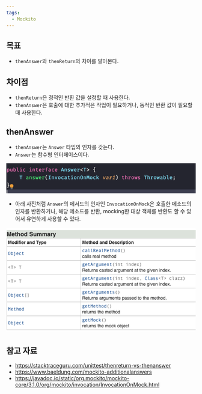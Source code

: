 ```yaml
---
tags:
  - Mockito
---
```

## 목표

- `thenAnswer`와 `thenReturn`의 차이를 알아본다.

## 차이점

- `thenReturn`은 정적인 반환 값을 설정할 때 사용한다.
- `thenAnswer`은 호출에 대한 추가적은 작업이 필요하거나, 동적인 반환 값이 필요할 때 사용한다.

## thenAnswer

- `thenAnswer`는 `Answer` 타입의 인자를 갖는다.
- `Answer`는 함수형 인터페이스이다.

![](assets/Pasted%20image%2020230210204936.png)

- 아래 사진처럼 `Answer`의 메서드의 인자인 `InvocationOnMock`은 호출한 메소드의 인자를 반환하거나, 해당 메소드를 반환, mocking한 대상 객체를 반환도 할 수 있어서 유연하게 사용할 수 있다.


![](assets/Pasted%20image%2020230210205208.png)

## 참고 자료

- https://stacktraceguru.com/unittest/thenreturn-vs-thenanswer
- https://www.baeldung.com/mockito-additionalanswers
- https://javadoc.io/static/org.mockito/mockito-core/3.1.0/org/mockito/invocation/InvocationOnMock.html